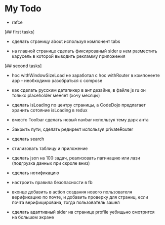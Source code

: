 # My Todo #  

- rafce

[## first tasks]

- сделать страницу about используя компонент tabs

- на главной странице сделать фиксированый sider в нем разместить карусель в которой выводить рекламму приложения

[## second tasks]

- hoc withWindowSizeLoad не заработал с hoc withRouter в компоненте app - необходимо разобраться с compose

- как сделать русским датапикер в ант дезайне, в файле js ru он только placeholder меняет (хочу месяцы)

- сделать isLoading по центру страницы, а CodeDojo предлагает хранить сотояние isLoading в redux

- вместо Toolbar сделать  новый navbar используя тему дарк анта

- Закрыть пути, сделать редирект используя privateRouter

- сделать search

- стилизовать таблицу и приложение

- сделать json на 100 задач, реализовать пагинацию или лази (подгрузка данных при скроле вниз)

- сделать нотификацию

- настроить правила безопасности в fb

- вконце добавить в action создания нового пользователя верификацию по почте, и добавить проверку для страниц, если почта верифицирована, тогда пользователь зашел

- сделать адаптивный sider на странице profile уебищьно смотрится на большом экране

